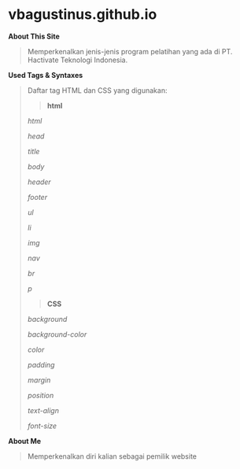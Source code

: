 # vbagustinus.github.io

**About This Site**
> Memperkenalkan jenis-jenis program pelatihan yang ada di PT. Hactivate Teknologi Indonesia.

**Used Tags & Syntaxes**
> Daftar tag HTML dan CSS yang digunakan:
>
> > **html**
>
> _html_
>
> _head_
>
> _title_
>
> _body_
>
> _header_
>
> _footer_
>
> _ul_
>
> _li_
>
> _img_
>
> _nav_
>
> _br_
>
> _p_
>
> > **CSS**
>
> _background_
>
> _background-color_
>
> _color_
>
> _padding_
>
> _margin_
>
> _position_
>
> _text-align_
>
> _font-size_
>
> 

**About Me**
> Memperkenalkan diri kalian sebagai pemilik website
